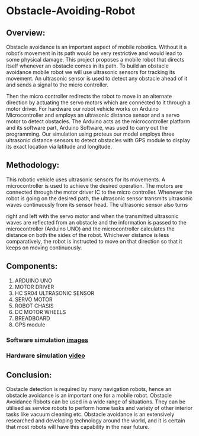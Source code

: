 # Obstacle-Avoiding-Robot
## Overview:
Obstacle avoidance is an important aspect of mobile robotics. Without it a robot’s
movement in its path would be very restrictive and would lead to some physical damage. This
project proposes a mobile robot that directs itself whenever an obstacle comes in its path. To
build an obstacle avoidance mobile robot we will use ultrasonic sensors for tracking its
movement. An ultrasonic sensor is used to detect any obstacle ahead of it and sends a signal
to the micro controller.

Then the micro controller redirects the robot to move in an alternate
direction by actuating the servo motors which are connected to it through a motor driver.
For hardware our robot vehicle works on Arduino Microcontroller and employs an
ultrasonic distance sensor and a servo motor to detect obstacles. The Arduino acts as the
microcontroller platform and its software part, Arduino Software, was used to carry out the
programming. Our simulation using proteus our model employs three ultrasonic distance
sensors to detect obstacles with GPS module to display its exact location via latitude and
longitude.

## Methodology:
This robotic vehicle uses ultrasonic sensors for its movements. A microcontroller is used to
achieve the desired operation. The motors are connected through the motor driver IC to the
micro controller. Whenever the robot is going on the desired path, the ultrasonic sensor
transmits ultrasonic waves continuously from its sensor head. The ultrasonic sensor also turns

right and left with the servo motor and when the transmitted ultrasonic waves are reflected
from an obstacle and the information is passed to the microcontroller (Arduino UNO) and the
microcontroller calculates the distance on both the sides of the robot. Whichever distance is
less comparatively, the robot is instructed to move on that direction so that it keeps on moving
continuously.

## Components:
1. ARDUINO UNO
2. MOTOR DRIVER
3. HC SR04 ULTRASONIC SENSOR
4. SERVO MOTOR
5. ROBOT CHASIS
6. DC MOTOR WHEELS
7. BREADBOARD
8. GPS module 

### Software simulation [images](https://drive.google.com/drive/folders/1mo8IgG669FtY9zn7pAhIqDfDu0tLcTTz?usp=sharing)

### Hardware simulation [video](https://drive.google.com/file/d/1CJdubmcdzVsobiQJegtEaD21sFlx8z7u/view)
## Conclusion:
Obstacle detection is required by many navigation robots, hence an obstacle avoidance is an important one for a mobile robot. Obstacle Avoidance Robots can be used in a wide range of situations. They can be utilised as service robots to perform home tasks and variety of other interior tasks like vacuum cleaning etc. Obstacle avoidance is an extensively researched and developing technology around the world, and it is certain that most robots will have this capability in the near future.
